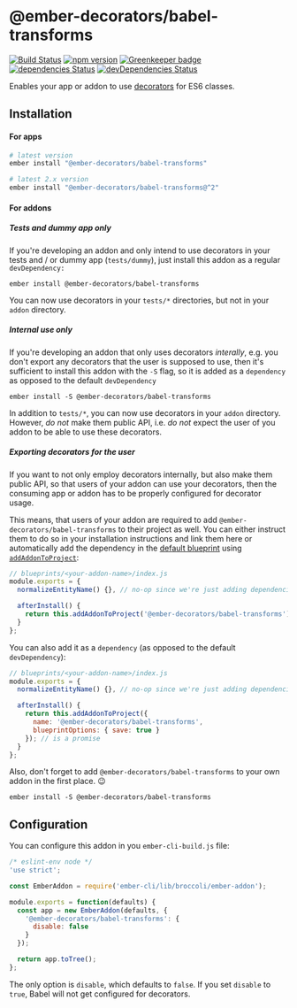 # @ember-decorators/babel-transforms

[![Build Status](https://travis-ci.org/ember-decorators/babel-transforms.svg)](https://travis-ci.org/ember-decorators/babel-transforms)
[![npm version](https://badge.fury.io/js/%40ember-decorators%2Fbabel-transforms.svg)](https://badge.fury.io/js/%40ember-decorators%2Fbabel-transforms)
[![Greenkeeper badge](https://badges.greenkeeper.io/ember-decorators/babel-transforms.svg)](https://greenkeeper.io/)
[![dependencies Status](https://david-dm.org/ember-decorators/babel-transforms/status.svg)](https://david-dm.org/ember-decorators/babel-transforms)
[![devDependencies Status](https://david-dm.org/ember-decorators/babel-transforms/dev-status.svg)](https://david-dm.org/ember-decorators/babel-transforms?type=dev)

Enables your app or addon to use [decorators](https://github.com/tc39/proposal-decorators) for ES6 classes.

## Installation

#### For apps

```sh
# latest version
ember install "@ember-decorators/babel-transforms"

# latest 2.x version
ember install "@ember-decorators/babel-transforms@^2"
```

#### For addons

##### Tests and dummy app only

If you're developing an addon and only intend to use decorators in your tests and / or dummy app (`tests/dummy`), just install this addon as a regular `devDependency:`

```
ember install @ember-decorators/babel-transforms
```
You can now use decorators in your `tests/*` directories, but not in your `addon` directory.

##### Internal use only

If you're developing an addon that only uses decorators *interally*, e.g. you don't export any decorators that the user is supposed to use, then it's sufficient to install this addon with the `-S` flag, so it is added as a `dependency` as opposed to the default `devDependency`

```
ember install -S @ember-decorators/babel-transforms
```

In addition to `tests/*`, you can now use decorators in your `addon` directory. However, *do not* make them public API, i.e. *do not* expect the user of you addon to be able to use these decorators.

##### Exporting decorators for the user

If you want to not only employ decorators internally, but also make them public API, so that users of your addon can use your decorators, then the consuming app or addon has to be properly configured for decorator usage.

This means, that users of your addon are required to add `@ember-decorators/babel-transforms` to their project as well. You can either instruct them to do so in your installation instructions and link them here or automatically add the dependency in the [default blueprint](https://ember-cli.com/extending/#default-blueprint) using [`addAddonToProject`](https://ember-cli.com/api/classes/Blueprint.html#method_addAddonToProject):

```js
// blueprints/<your-addon-name>/index.js
module.exports = {
  normalizeEntityName() {}, // no-op since we're just adding dependencies

  afterInstall() {
    return this.addAddonToProject('@ember-decorators/babel-transforms'); // is a promise
  }
};
```

You can also add it as a `dependency` (as opposed to the default `devDependency`):

```js
// blueprints/<your-addon-name>/index.js
module.exports = {
  normalizeEntityName() {}, // no-op since we're just adding dependencies

  afterInstall() {
    return this.addAddonToProject({
      name: '@ember-decorators/babel-transforms',
      blueprintOptions: { save: true }
    }); // is a promise
  }
};
```

Also, don't forget to add `@ember-decorators/babel-transforms` to your own addon in the first place. :wink:

```
ember install -S @ember-decorators/babel-transforms
```

## Configuration

You can configure this addon in you `ember-cli-build.js` file:

```js
/* eslint-env node */
'use strict';

const EmberAddon = require('ember-cli/lib/broccoli/ember-addon');

module.exports = function(defaults) {
  const app = new EmberAddon(defaults, {
    '@ember-decorators/babel-transforms': {
      disable: false
    }
  });

  return app.toTree();
};
```

The only option is `disable`, which defaults to `false`. If you set `disable` to `true`, Babel will not get configured for decorators.
